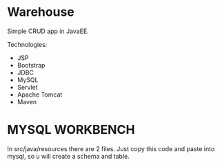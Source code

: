 # Warehouse
Simple CRUD app in JavaEE.

Technologies:
<ul>
<li>JSP</li>
<li>Bootstrap</li>
<li>JDBC</li>
<li>MySQL</li>
<li>Servlet</li>
<li>Apache Tomcat</li>
<li>Maven</li>
</ul>

# MYSQL WORKBENCH
In src/java/resources there are 2 files. Just copy this code and paste into mysql, so u will create a schema and table.